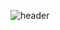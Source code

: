 ![header](https://github.com/DevKor-github/.github/assets/49385012/8a2bc0dd-16f8-43b8-9bc8-3c670706f464)
